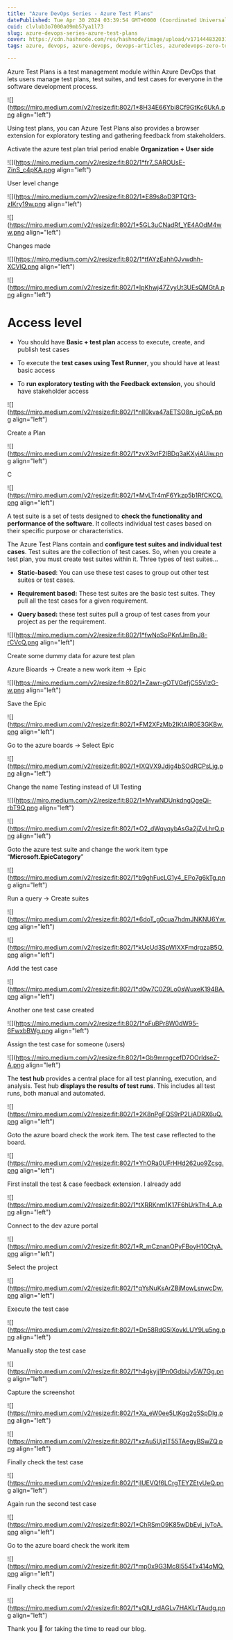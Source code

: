 ```yaml
---
title: "Azure DevOps Series - Azure Test Plans"
datePublished: Tue Apr 30 2024 03:39:54 GMT+0000 (Coordinated Universal Time)
cuid: clvlub3o7000a09mb57ya1l73
slug: azure-devops-series-azure-test-plans
cover: https://cdn.hashnode.com/res/hashnode/image/upload/v1714448320315/7d34fc7f-97f5-427a-856b-3665ad1aacd4.png
tags: azure, devops, azure-devops, devops-articles, azuredevops-zero-to-hero

---
```


Azure Test Plans is a test management module within Azure DevOps that lets users manage test plans, test suites, and test cases for everyone in the software development process.

![](https://miro.medium.com/v2/resize:fit:802/1*8H34E66Ybi8Cf9GtKc6UkA.png align="left")

Using test plans, you can Azure Test Plans also provides a browser extension for exploratory testing and gathering feedback from stakeholders.

Activate the azure test plan trial period enable **Organization + User side**

![](https://miro.medium.com/v2/resize:fit:802/1*fr7_SAROUsE-ZinS_c4pKA.png align="left")

User level change

![](https://miro.medium.com/v2/resize:fit:802/1*E89s8oD3PTQf3-zIKry19w.png align="left")

![](https://miro.medium.com/v2/resize:fit:802/1*5GL3uCNadRf_YE4AOdM4ww.png align="left")

Changes made

![](https://miro.medium.com/v2/resize:fit:802/1*tfAYzEahh0Jvwdhh-XCVIQ.png align="left")

![](https://miro.medium.com/v2/resize:fit:802/1*IpKhwj47ZyyUt3UEsQMGtA.png align="left")

# **Access level**

* You should have **Basic + test plan** access to execute, create, and publish test cases
    
* To execute the **test cases using Test Runner**, you should have at least basic access
    
* To **run exploratory testing with the Feedback extension**, you should have stakeholder access
    

![](https://miro.medium.com/v2/resize:fit:802/1*nIl0kva47aETSO8n_igCeA.png align="left")

Create a Plan

![](https://miro.medium.com/v2/resize:fit:802/1*zvX3vtF2lBDq3aKXyiAUiw.png align="left")

C

![](https://miro.medium.com/v2/resize:fit:802/1*MvLTr4mF6Ykzp5b1RfCKCQ.png align="left")

A test suite is a set of tests designed to **check the functionality and performance of the software**. It collects individual test cases based on their specific purpose or characteristics.

The Azure Test Plans contain and **configure test suites and individual test cases**. Test suites are the collection of test cases. So, when you create a test plan, you must create test suites within it. Three types of test suites…

* **Static-based**: You can use these test cases to group out other test suites or test cases.
    
* **Requirement based:** These test suites are the basic test suites. They pull all the test cases for a given requirement.
    
* **Query based:** these test suites pull a group of test cases from your project as per the requirement.
    

![](https://miro.medium.com/v2/resize:fit:802/1*fwNoSoPKnfJmBnJ8-rCVcQ.png align="left")

Create some dummy data for azure test plan

Azure Bioards → Create a new work item → Epic

![](https://miro.medium.com/v2/resize:fit:802/1*Zawr-gOTVGefjC55VIzG-w.png align="left")

Save the Epic

![](https://miro.medium.com/v2/resize:fit:802/1*FM2XFzMb2IKtAIR0E3GKBw.png align="left")

Go to the azure boards → Select Epic

![](https://miro.medium.com/v2/resize:fit:802/1*IXQVX9Jdjg4bSOdRCPsLjg.png align="left")

Change the name Testing instead of UI Testing

![](https://miro.medium.com/v2/resize:fit:802/1*MywNDUnkdngOgeQi-rbT9Q.png align="left")

![](https://miro.medium.com/v2/resize:fit:802/1*O2_dWqvqybAsGa2jZvLhrQ.png align="left")

Goto the azure test suite and change the work item type “**Microsoft.EpicCategory**”

![](https://miro.medium.com/v2/resize:fit:802/1*b9ghFucLG1y4_EPo7g6kTg.png align="left")

Run a query → Create suites

![](https://miro.medium.com/v2/resize:fit:802/1*6doT_g0cua7hdmJNKNU6Yw.png align="left")

![](https://miro.medium.com/v2/resize:fit:802/1*kUcUd3SpWIXXFmdrgzaB5Q.png align="left")

Add the test case

![](https://miro.medium.com/v2/resize:fit:802/1*d0w7C0Z9Lo0sWuxeK194BA.png align="left")

Another one test case created

![](https://miro.medium.com/v2/resize:fit:802/1*oFuBPr8W0dW95-6FwxbBWg.png align="left")

Assign the test case for someone (users)

![](https://miro.medium.com/v2/resize:fit:802/1*Gb9mrngcefD7OOrIdseZ-A.png align="left")

The **test hub** provides a central place for all test planning, execution, and analysis. Test hub **displays the results of test runs**. This includes all test runs, both manual and automated.

![](https://miro.medium.com/v2/resize:fit:802/1*2K8nPgFQS9rP2LjADRX6uQ.png align="left")

Goto the azure board check the work item. The test case reflected to the board.

![](https://miro.medium.com/v2/resize:fit:802/1*YhORa0UFrHHd262uo9Zcsg.png align="left")

First install the test & case feedback extension. I already add

![](https://miro.medium.com/v2/resize:fit:802/1*tXRRKnm1K17F6hUrkTh4_A.png align="left")

Connect to the dev azure portal

![](https://miro.medium.com/v2/resize:fit:802/1*R_mCznanOPyFBoyH10CtyA.png align="left")

Select the project

![](https://miro.medium.com/v2/resize:fit:802/1*qYsNuKsArZBjMowLsnwcDw.png align="left")

Execute the test case

![](https://miro.medium.com/v2/resize:fit:802/1*Dn58RdG5lXovkLUY9Lu5ng.png align="left")

Manually stop the test case

![](https://miro.medium.com/v2/resize:fit:802/1*h4gkyjj1Pn0GdbiJy5W7Gg.png align="left")

Capture the screenshot

![](https://miro.medium.com/v2/resize:fit:802/1*Xa_eW0ee5LtKgg2g5SpDlg.png align="left")

![](https://miro.medium.com/v2/resize:fit:802/1*xzAu5UjzlT55TAegyBSwZQ.png align="left")

Finally check the test case

![](https://miro.medium.com/v2/resize:fit:802/1*jIUEVQf6LCrgTEYZEtyUeQ.png align="left")

Again run the second test case

![](https://miro.medium.com/v2/resize:fit:802/1*ChRSmO9K85wDbEvj_jvToA.png align="left")

Go to the azure board check the work item

![](https://miro.medium.com/v2/resize:fit:802/1*mp0x9G3Mc8l554Tx414qMQ.png align="left")

Finally check the report

![](https://miro.medium.com/v2/resize:fit:802/1*sQIU_rdAGLv7HAKLrTAudg.png align="left")

Thank you 🙏 for taking the time to read our blog.